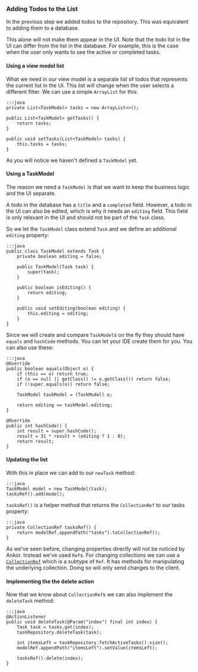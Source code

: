 ### Adding Todos to the List

In the previous step we added todos to the repository.
This was equivalent to adding them to a database.

This alone will not make them appear in the UI.
Note that the todo list in the UI can differ from the list in the database.
For example, this is the case when the user only wants to see the active or completed tasks.

#### Using a view model list

What we need in our view model is a separate list of todos that represents the current list in the UI.
This list will change when the user selects a different filter.
We can use a simple `ArrayList` for this:

    :::java
    private List<TaskModel> tasks = new ArrayList<>();

    public List<TaskModel> getTasks() {
        return tasks;
    }

    public void setTasks(List<TaskModel> tasks) {
        this.tasks = tasks;
    }


As you will notice we haven't defined a `TaskModel` yet.

#### Using a TaskModel

The reason we need a `TaskModel` is that we want to keep the business logic and the UI separate.

A todo in the database has a `title` and a `completed` field.
However, a todo in the UI can also be edited, which is why it needs an `editing` field.
This field is only relevant in the UI and should not be part of the `Task` class.

So we let the `TaskModel` class extend `Task` and we define an additional `editing` property:

    :::java
    public class TaskModel extends Task {
        private boolean editing = false;

        public TaskModel(Task task) {
            super(task);
        }

        public boolean isEditing() {
            return editing;
        }

        public void setEditing(boolean editing) {
            this.editing = editing;
        }
    }

Since we will create and compare `TaskModel`s on the fly they should have `equals` and `hashCode` methods.
You can let your IDE create them for you. You can also use these:

    :::java
    @Override
    public boolean equals(Object o) {
        if (this == o) return true;
        if (o == null || getClass() != o.getClass()) return false;
        if (!super.equals(o)) return false;

        TaskModel taskModel = (TaskModel) o;

        return editing == taskModel.editing;
    }

    @Override
    public int hashCode() {
        int result = super.hashCode();
        result = 31 * result + (editing ? 1 : 0);
        return result;
    }

#### Updating the list

With this in place we can add to our `newTask` method:

    :::java
    TaskModel model = new TaskModel(task);
    tasksRef().add(model);
    
`tasksRef()` is a helper method that returns the `CollectionRef` to our tasks property:

    :::java
    private CollectionRef tasksRef() {
        return modelRef.appendPath("tasks").toCollectionRef();
    }

As we've seen before, changing properties directly will not be noticed by Ankor.
Instead we've used `Ref`s.
For changing collections we can use a [`CollectionRef`][1] which is a subtype of `Ref`.
It has methods for manipulating the underlying collection.
Doing so will only send changes to the client.

#### Implementing the the delete action

Now that we know about `CollectionRef`s we can also implement the `deleteTask` method:

    :::java
    @ActionListener
    public void deleteTask(@Param("index") final int index) {
        Task task = tasks.get(index);
        taskRepository.deleteTask(task);

        int itemsLeft = taskRepository.fetchActiveTasks().size();
        modelRef.appendPath("itemsLeft").setValue(itemsLeft);

        tasksRef().delete(index);
    }

[1]: http://ankor.io/static/javadoc/apidocs/at/irian/ankor/ref/CollectionRef.html
